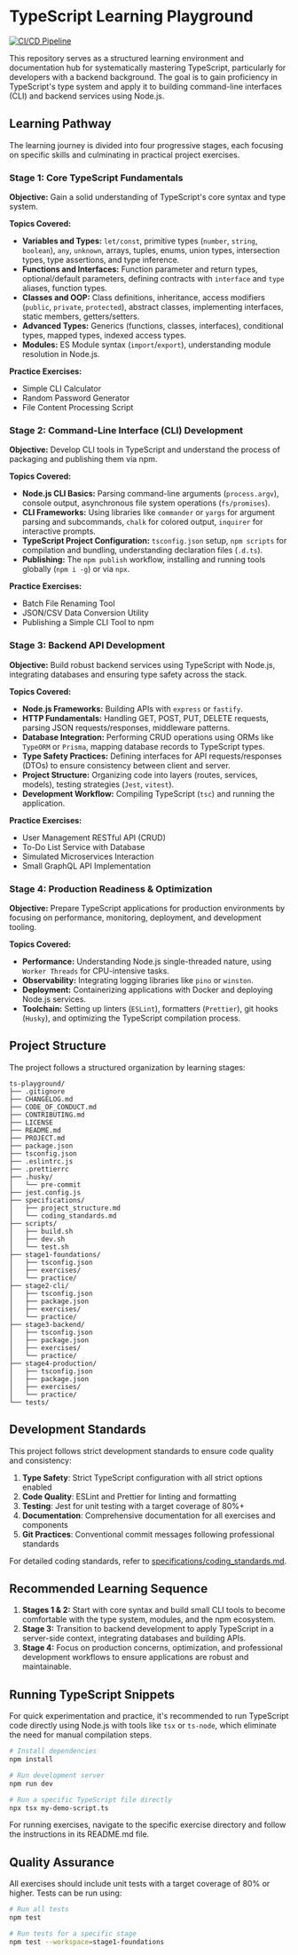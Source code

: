 # TypeScript Learning Playground

[![CI/CD Pipeline](https://github.com/Kingson4Wu/ts-playground/actions/workflows/ci.yml/badge.svg)](https://github.com/Kingson4Wu/ts-playground/actions/workflows/ci.yml)

This repository serves as a structured learning environment and documentation hub for systematically mastering TypeScript, particularly for developers with a backend background. The goal is to gain proficiency in TypeScript's type system and apply it to building command-line interfaces (CLI) and backend services using Node.js.

## Learning Pathway

The learning journey is divided into four progressive stages, each focusing on specific skills and culminating in practical project exercises.

### Stage 1: Core TypeScript Fundamentals

**Objective:** Gain a solid understanding of TypeScript's core syntax and type system.

**Topics Covered:**

- **Variables and Types:** `let/const`, primitive types (`number`, `string`, `boolean`), `any`, `unknown`, arrays, tuples, enums, union types, intersection types, type assertions, and type inference.
- **Functions and Interfaces:** Function parameter and return types, optional/default parameters, defining contracts with `interface` and `type` aliases, function types.
- **Classes and OOP:** Class definitions, inheritance, access modifiers (`public`, `private`, `protected`), abstract classes, implementing interfaces, static members, getters/setters.
- **Advanced Types:** Generics (functions, classes, interfaces), conditional types, mapped types, indexed access types.
- **Modules:** ES Module syntax (`import`/`export`), understanding module resolution in Node.js.

**Practice Exercises:**

- Simple CLI Calculator
- Random Password Generator
- File Content Processing Script

### Stage 2: Command-Line Interface (CLI) Development

**Objective:** Develop CLI tools in TypeScript and understand the process of packaging and publishing them via npm.

**Topics Covered:**

- **Node.js CLI Basics:** Parsing command-line arguments (`process.argv`), console output, asynchronous file system operations (`fs/promises`).
- **CLI Frameworks:** Using libraries like `commander` or `yargs` for argument parsing and subcommands, `chalk` for colored output, `inquirer` for interactive prompts.
- **TypeScript Project Configuration:** `tsconfig.json` setup, `npm scripts` for compilation and bundling, understanding declaration files (`.d.ts`).
- **Publishing:** The `npm publish` workflow, installing and running tools globally (`npm i -g`) or via `npx`.

**Practice Exercises:**

- Batch File Renaming Tool
- JSON/CSV Data Conversion Utility
- Publishing a Simple CLI Tool to npm

### Stage 3: Backend API Development

**Objective:** Build robust backend services using TypeScript with Node.js, integrating databases and ensuring type safety across the stack.

**Topics Covered:**

- **Node.js Frameworks:** Building APIs with `express` or `fastify`.
- **HTTP Fundamentals:** Handling GET, POST, PUT, DELETE requests, parsing JSON requests/responses, middleware patterns.
- **Database Integration:** Performing CRUD operations using ORMs like `TypeORM` or `Prisma`, mapping database records to TypeScript types.
- **Type Safety Practices:** Defining interfaces for API requests/responses (DTOs) to ensure consistency between client and server.
- **Project Structure:** Organizing code into layers (routes, services, models), testing strategies (`Jest`, `vitest`).
- **Development Workflow:** Compiling TypeScript (`tsc`) and running the application.

**Practice Exercises:**

- User Management RESTful API (CRUD)
- To-Do List Service with Database
- Simulated Microservices Interaction
- Small GraphQL API Implementation

### Stage 4: Production Readiness & Optimization

**Objective:** Prepare TypeScript applications for production environments by focusing on performance, monitoring, deployment, and development tooling.

**Topics Covered:**

- **Performance:** Understanding Node.js single-threaded nature, using `Worker Threads` for CPU-intensive tasks.
- **Observability:** Integrating logging libraries like `pino` or `winston`.
- **Deployment:** Containerizing applications with Docker and deploying Node.js services.
- **Toolchain:** Setting up linters (`ESLint`), formatters (`Prettier`), git hooks (`Husky`), and optimizing the TypeScript compilation process.

## Project Structure

The project follows a structured organization by learning stages:

```
ts-playground/
├── .gitignore
├── CHANGELOG.md
├── CODE_OF_CONDUCT.md
├── CONTRIBUTING.md
├── LICENSE
├── README.md
├── PROJECT.md
├── package.json
├── tsconfig.json
├── .eslintrc.js
├── .prettierrc
├── .husky/
│   └── pre-commit
├── jest.config.js
├── specifications/
│   ├── project_structure.md
│   └── coding_standards.md
├── scripts/
│   ├── build.sh
│   ├── dev.sh
│   └── test.sh
├── stage1-foundations/
│   ├── tsconfig.json
│   ├── exercises/
│   └── practice/
├── stage2-cli/
│   ├── tsconfig.json
│   ├── package.json
│   ├── exercises/
│   └── practice/
├── stage3-backend/
│   ├── tsconfig.json
│   ├── package.json
│   ├── exercises/
│   └── practice/
├── stage4-production/
│   ├── tsconfig.json
│   ├── package.json
│   ├── exercises/
│   └── practice/
└── tests/
```

## Development Standards

This project follows strict development standards to ensure code quality and consistency:

1. **Type Safety**: Strict TypeScript configuration with all strict options enabled
2. **Code Quality**: ESLint and Prettier for linting and formatting
3. **Testing**: Jest for unit testing with a target coverage of 80%+
4. **Documentation**: Comprehensive documentation for all exercises and components
5. **Git Practices**: Conventional commit messages following professional standards

For detailed coding standards, refer to [specifications/coding_standards.md](specifications/coding_standards.md).

## Recommended Learning Sequence

1.  **Stages 1 & 2:** Start with core syntax and build small CLI tools to become comfortable with the type system, modules, and the npm ecosystem.
2.  **Stage 3:** Transition to backend development to apply TypeScript in a server-side context, integrating databases and building APIs.
3.  **Stage 4:** Focus on production concerns, optimization, and professional development workflows to ensure applications are robust and maintainable.

## Running TypeScript Snippets

For quick experimentation and practice, it's recommended to run TypeScript code directly using Node.js with tools like `tsx` or `ts-node`, which eliminate the need for manual compilation steps.

```bash
# Install dependencies
npm install

# Run development server
npm run dev

# Run a specific TypeScript file directly
npx tsx my-demo-script.ts
```

For running exercises, navigate to the specific exercise directory and follow the instructions in its README.md file.

## Quality Assurance

All exercises should include unit tests with a target coverage of 80% or higher. Tests can be run using:

```bash
# Run all tests
npm test

# Run tests for a specific stage
npm test --workspace=stage1-foundations
```

